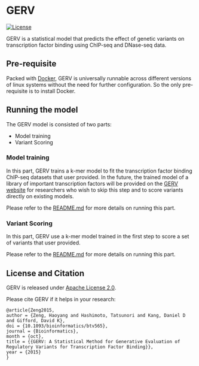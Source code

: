 # GERV
[![License](https://img.shields.io/hexpm/l/plug.svg)](LICENSE)

GERV is a statistical model that predicts the effect of genetic variants on transcription factor binding using ChIP-seq and DNase-seq data. 

## Pre-requisite
Packed with [Docker](https://www.docker.com/), GERV is universally runnable across different versions of linux systems without the need for further configuration. So the only pre-requisite is to install Docker.

## Running the model
The GERV model is consisted of two parts:

* Model training
* Variant Scoring


### Model training
In this part, GERV trains a k-mer model to fit the transcription factor binding ChIP-seq datasets that user provided. In the future, the trained model of a library of important transcription factors will be provided on the [GERV website](http://gerv.csail.mit.edu) for researchers who wish to skip this step and to score variants directly on existing models.

Please refer to the [README.md](https://github.com/gifford-lab/GERV/blob/master/kmm-launcher-ccm-covar/README.md) for more details on running this part.

### Variant Scoring
In this part, GERV use a k-mer model trained in the first step to score a set of variants that user provided.

Please refer to the [README.md](https://github.com/gifford-lab/GERV/blob/master/variant-scoring/README.md) for more details on running this part.


## License and Citation
GERV is released under [Apache License 2.0](https://github.com/gifford-lab/GERV/blob/master/LICENSE).

Please cite GERV if it helps in your research:

```
@article{Zeng2015,
author = {Zeng, Haoyang and Hashimoto, Tatsunori and Kang, Daniel D and Gifford, David K},
doi = {10.1093/bioinformatics/btv565},
journal = {Bioinformatics},
month = {oct},
title = {{GERV: A Statistical Method for Generative Evaluation of Regulatory Variants for Transcription Factor Binding}},
year = {2015}
}

```




